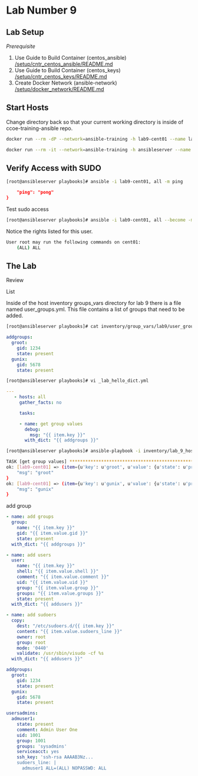 # Lab Number 9

## Lab Setup

*_Prerequisite_*

1. Use Guide to Build Container (centos_ansible) [/setup/cntr_centos_ansible/README.md](/setup/cntr_centos_ansible/README.md)
1. Use Guide to Build Container (centos_keys) [/setup/cntr_centos_keys/README.md](/setup/cntr_centos_keys/README.md)
1. Create Docker Network (ansible-network) [/setup/docker_network/README.md](/setup/docker_network/README.md)

## Start Hosts

Change directory back so that your current working directory is inside of ccoe-training-ansible repo.

```bash
docker run --rm -dP --network=ansible-training -h lab9-cent01 --name lab9-cent01 centos_keys
```

```bash
docker run --rm -it --network=ansible-training -h ansibleserver --name ansibleserver -v "${PWD}:/ansible/playbooks" -v "${PWD}/infra_files/ssh:/root/.ssh" centos_ansible:latest bash
```

## Verify Access with SUDO

```bash
[root@ansibleserver playbooks]# ansible -i lab9-cent01, all -m ping
```

```json
    "ping": "pong"
}
```

Test sudo access

```bash
[root@ansibleserver playbooks]# ansible -i lab9-cent01, all --become -m shell -a 'sudo -l'
```

Notice the rights listed for this user.  

```bash
User root may run the following commands on cent01:
    (ALL) ALL
```

## The Lab


Review

List

Inside of the host inventory groups_vars directory for lab 9 there is a file named user_groups.yml.  This file contains a list of groups that need to be added. 

```bash
[root@ansibleserver playbooks]# cat inventory/group_vars/lab9/user_groups.yml
```

```yaml
addgroups:
  groot:
    gid: 1234
    state: present
  gunix:
    gid: 5678
    state: present
```

```bash
[root@ansibleserver playbooks]# vi _lab_hello_dict.yml
```

```yaml
---
   - hosts: all  
     gather_facts: no

     tasks:

     - name: get group values
       debug:
         msg: "{{ item.key }}"
       with_dict: "{{ addgroups }}"
```

```bash
[root@ansibleserver playbooks]# ansible-playbook -i inventory/lab_9_hosts.ini _lab_hello_dict.yml 
```

```bash
TASK [get group values] **************************************************************************************************************************************
ok: [lab9-cent01] => (item={u'key': u'groot', u'value': {u'state': u'present', u'gid': 1234}}) => {
    "msg": "groot"
}
ok: [lab9-cent01] => (item={u'key': u'gunix', u'value': {u'state': u'present', u'gid': 5678}}) => {
    "msg": "gunix"
}
```

add group

```yaml
- name: add groups
  group:
    name: "{{ item.key }}"
    gid: "{{ item.value.gid }}"
    state: present 
  with_dict: "{{ addgroups }}"
```

```yaml
- name: add users 
  user:
    name: "{{ item.key }}"
    shell: "{{ item.value.shell }}" 
    comment: "{{ item.value.comment }}"
    uid: "{{ item.value.uid }}"
    group: "{{ item.value.group }}"
    groups: "{{ item.value.groups }}"
    state: present 
  with_dict: "{{ addusers }}"
```

```yaml
- name: add sudoers
  copy:
    dest: "/etc/sudoers.d/{{ item.key }}"
    content: "{{ item.value.sudoers_line }}" 
    owner: root
    group: root
    mode: '0440'
    validate: /usr/sbin/visudo -cf %s
  with_dict: "{{ addusers }}"
```

```yaml
addgroups:
  groot:
    gid: 1234
    state: present
  gunix:
    gid: 5678
    state: present
```

```yaml
usersadmins:
  admuser1:
    state: present
    comment: Admin User One
    uid: 1001
    group: 1001
    groups: 'sysadmins'
    serviceacct: yes
    ssh_key: 'ssh-rsa AAAAB3Nz... 
    sudoers_line: |
      admuser1 ALL=(ALL) NOPASSWD: ALL
```